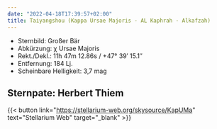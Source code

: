 ```yaml
---
date: "2022-04-18T17:39:57+02:00"
title: Taiyangshou (Kappa Ursae Majoris - AL Kaphrah - Alkafzah)
---
```


- Sternbild: Großer Bär
- Abkürzung: χ Ursae Majoris
- Rekt./Dekl.: 11h 47m 12.86s / +47° 39′ 15.1″
- Entfernung: 184 Lj.
- Scheinbare Helligkeit: 3,7 mag

## Sternpate: Herbert Thiem

{{< button link="https://stellarium-web.org/skysource/KapUMa" text="Stellarium Web" target="_blank" >}}